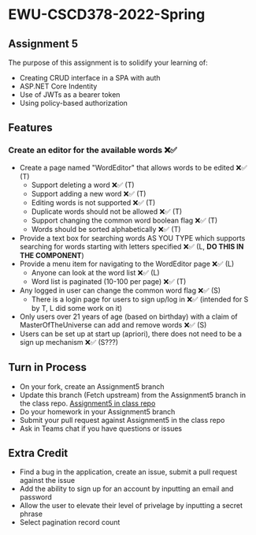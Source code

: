 # EWU-CSCD378-2022-Spring

## Assignment 5

The purpose of this assignment is to solidify your learning of:

- Creating CRUD interface in a SPA with auth
- ASP.NET Core Indentity
- Use of JWTs as a bearer token
- Using policy-based authorization

## Features

### Create an editor for the available words ❌✅
  - Create a page named "WordEditor" that allows words to be edited ❌✅ (T)
    - Support deleting a word ❌✅ (T)
    - Support adding a new word ❌✅ (T)
    - Editing words is not supported ❌✅ (T)
    - Duplicate words should not be allowed ❌✅ (T)
    - Support changing the common word boolean flag ❌✅ (T)
    - Words should be sorted alphabetically ❌✅ (T)
  - Provide a text box for searching words AS YOU TYPE which supports searching for words starting with letters specified ❌✅ (L, **DO THIS IN THE COMPONENT**)
  - Provide a menu item for navigating to the WordEditor page ❌✅ (L)
    - Anyone can look at the word list ❌✅ (L)
    - Word list is paginated (10-100 per page) ❌✅ (T)
  - Any logged in user can change the common word flag ❌✅ (S)
    - There is a login page for users to sign up/log in ❌✅ (intended for S by T, L did some work on it)
  - Only users over 21 years of age (based on birthday) with a claim of MasterOfTheUniverse can add and remove words ❌✅ (S)
  - Users can be set up at start up (apriori), there does not need to be a sign up mechanism ❌✅ (S???)

## Turn in Process

- On your fork, create an Assignment5 branch
- Update this branch (Fetch upstream) from the Assignment5 branch in the class repo. [Assignment5 in class repo](https://github.com/IntelliTect-Samples/EWU-CSCD379-2022-Spring/tree/Assignment5)
- Do your homework in your Assignment5 branch
- Submit your pull request against Assignment5 in the class repo
- Ask in Teams chat if you have questions or issues

## Extra Credit

- Find a bug in the application, create an issue, submit a pull request against the issue
- Add the ability to sign up for an account by inputting an email and password
- Allow the user to elevate their level of privelage by inputting a secret phrase
- Select pagination record count
